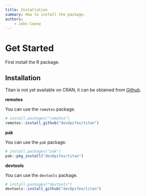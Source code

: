 ```yaml
---
title: Installation
summary: How to install the package.
authors:
    - John Coene
---
```


# Get Started

First install the R package.

## Installation

Titan is not yet available on CRAN, it can be obtained from [Github](https://github.com/devOpifex/titan).

**remotes**

You can use the `remotes` package.

```r
# install.packages("remotes")
remotes::install_github("devOpifex/titan")
```

**pak**

You can use the `pak` package.

```r
# install.packages("pak")
pak::pkg_install("devOpifex/titan")
```

**devtools**

You can use the `devtools` package.

```r
# install.packages("devtools")
devtools::install_github("devOpifex/titan")
```
